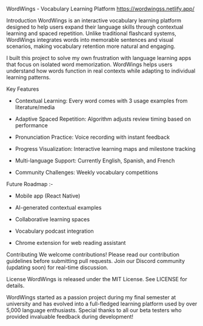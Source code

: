 WordWings - Vocabulary Learning Platform
https://wordwingss.netlify.app/

Introduction
WordWings is an interactive vocabulary learning platform designed to help users expand their language skills through contextual learning and spaced repetition. Unlike traditional flashcard systems, WordWings integrates words into memorable sentences and visual scenarios, making vocabulary retention more natural and engaging.

I built this project to solve my own frustration with language learning apps that focus on isolated word memorization. WordWings helps users understand how words function in real contexts while adapting to individual learning patterns.


Key Features
* Contextual Learning: Every word comes with 3 usage examples from literature/media

* Adaptive Spaced Repetition: Algorithm adjusts review timing based on performance

* Pronunciation Practice: Voice recording with instant feedback

* Progress Visualization: Interactive learning maps and milestone tracking

* Multi-language Support: Currently English, Spanish, and French

* Community Challenges: Weekly vocabulary competitions


Future Roadmap :-
- Mobile app (React Native)

- AI-generated contextual examples

- Collaborative learning spaces

- Vocabulary podcast integration

- Chrome extension for web reading assistant



Contributing
We welcome contributions! Please read our contribution guidelines before submitting pull requests. Join our Discord community (updating soon) for real-time discussion.

License
WordWings is released under the MIT License. See LICENSE for details.

WordWings started as a passion project during my final semester at university and has evolved into a full-fledged learning platform used by over 5,000 language enthusiasts. Special thanks to all our beta testers who provided invaluable feedback during development!
